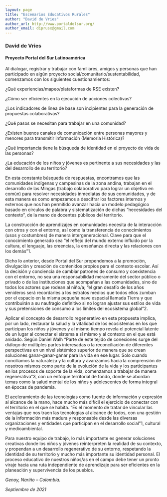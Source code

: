 ```yaml
---
layout: page
title: "Escenarios Educativos Rurales"
author: "David de Vries"
author_url: http://www.portaldelsur.org/
author_email: diprusx@gmail.com
---
```


### David de Vries

[<i class="fas fa-home"></i>](http://www.portaldelsur.org/) [<i class="far fa-envelope"></i>](mailto:diprusx@gmail.com)

#### Proyecto Portal del Sur Latinoamérica

Al dialogar, registrar y trabajar con familiares, amigos y personas que han participado en algún proyecto social/comunitario/sustentabilidad, comenzamos con los siguientes cuestionamientos:

¿Qué experiencias/mapeo/plataformas de RSE existen?

¿Cómo ser eficientes en la ejecución de acciones colectivas?

¿Los indicadores de línea de base son incipientes para la generación de propuestas colaborativas?

¿Qué pasos se necesitan para trabajar en una comunidad?

¿Existen buenos canales de comunicación entre personas mayores y menores para transmitir información (Memoria Histórica)?

¿Qué importancia tiene la búsqueda de identidad en el proyecto de vida de las personas?

¿La educación de los niños y jóvenes es pertinente a sus necesidades y las del desarrollo de su territorio?

En esta constante búsqueda de respuestas, encontramos que las comunidades indígenas y campesinas de la zona andina, trabajan en el desarrollo de las Mingas (trabajo colaborativo para lograr un objetivo en común) para resolver necesidades inmediatas de sus comunidades, y de esta manera es como empezamos a descifrar los factores internos y externos que nos han permitido avanzar hacia un modelo pedagógico basado en círculos de palabra y sistematización de dichas “necesidades del contexto”, de la mano de docentes públicos del territorio.  

La construcción de aprendizajes en comunidades necesita de la interacción con otros y con el entorno, así como la transferencia de conocimientos (usos y costumbres) de manera intergeneracional.  Clave para que el conocimiento generado sea “el reflejo del mundo externo influido por la cultura, el lenguaje, las creencias, la enseñanza directa y las relaciones con los demás”1. 

Dicho lo anterior, desde Portal del Sur propendemos a la promoción, divulgación y creación de contenidos propios para el contexto escolar. Así la decisión y conciencia de cambiar patrones de consumo y coexistencia con el entorno, no sea una responsabilidad meramente del sector público o privado o de las instituciones que acompañan a las comunidades, sino de todos los actores que rodean al niño/a; “el gran desafío de los años venideros será recordarles a los estratos medios que todos ellos zumban por el espacio en la misma pequeña nave espacial llamada Tierra y que contribuirán a su naufragio definitivo si no logran ajustar sus estilos de vida y sus pretensiones de consumo a los límites del ecosistema global”2. 

Aplicar el concepto de desarrollo regenerativo en esta propuesta implica, por un lado, restaurar la salud y la vitalidad de los ecosistemas en los que participan los niños y jóvenes y al mismo tiempo revela el potencial latente de un lugar al conectar el sistema a sí mismo y al contexto en el que está anidado. Según Daniel Walh “Parte de este tejido de conexiones surge del diálogo de múltiples partes interesadas o la reconciliación de diferentes perspectivas en un nivel sistémico superior de manera que se crean soluciones ganar-ganar-ganar para la vida en ese lugar. Solo cuando conciliamos la naturaleza y la cultura y avanzamos hacia la comprensión de nosotros mismos como parte de la evolución de la vida y los participantes en los procesos de soporte de la vida, comenzamos a trabajar de manera regenerativa”3, con un enfoque territorial de fondo, donde se abordan temas como la salud mental de los niños y adolescentes de forma integral en épocas de pandemia. 

El aceleramiento de las tecnologías como fuente de información y expresión al alcance de la mano, hace mucho más difícil el ejercicio de conectar con el territorio en el que se habita. “Es el momento de tratar de vincular las ventajas que nos traen las tecnologías al alcance de todos, con una gestión de la información más madura y responsable desde las diversas organizaciones y entidades que participan en el desarrollo social”1, cultural y medioambiental. 

Para nuestro equipo de trabajo, lo más importante es generar soluciones creativas donde los niños y jóvenes reinterpreten la realidad de su contexto, y propendan a un desarrollo regenerativo de su entorno, respetando la identidad de su territorio y mucho más importante su identidad personal. El proceso educativo de nuestros niños/as en el campo debe tener un pronto viraje hacia una ruta independiente de aprendizaje para ser eficientes en la planeación y supervivencia de los pueblos.


_Genoy, Nariño – Colombia._

_Septiembre de 2021_
